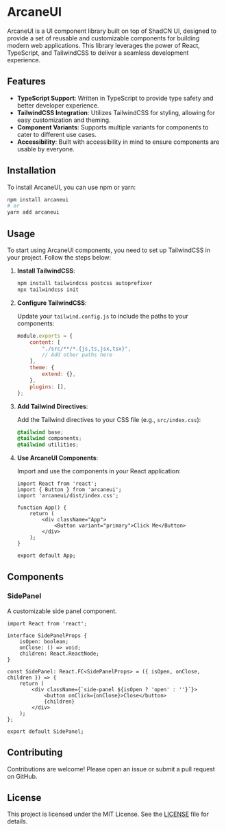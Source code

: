# ArcaneUI

ArcaneUI is a UI component library built on top of ShadCN UI, designed to provide a set of reusable and customizable components for building modern web applications. This library leverages the power of React, TypeScript, and TailwindCSS to deliver a seamless development experience.

## Features

- **TypeScript Support**: Written in TypeScript to provide type safety and better developer experience.
- **TailwindCSS Integration**: Utilizes TailwindCSS for styling, allowing for easy customization and theming.
- **Component Variants**: Supports multiple variants for components to cater to different use cases.
- **Accessibility**: Built with accessibility in mind to ensure components are usable by everyone.

## Installation

To install ArcaneUI, you can use npm or yarn:

```bash
npm install arcaneui
# or
yarn add arcaneui
```

## Usage

To start using ArcaneUI components, you need to set up TailwindCSS in your project. Follow the steps below:

1. **Install TailwindCSS**:

    ```bash
    npm install tailwindcss postcss autoprefixer
    npx tailwindcss init
    ```

2. **Configure TailwindCSS**:

    Update your `tailwind.config.js` to include the paths to your components:

    ```javascript:tailwind.config.js
    module.exports = {
        content: [
            "./src/**/*.{js,ts,jsx,tsx}",
            // Add other paths here
        ],
        theme: {
            extend: {},
        },
        plugins: [],
    };
    ```

3. **Add Tailwind Directives**:

    Add the Tailwind directives to your CSS file (e.g., `src/index.css`):

    ```css:src/index.css
    @tailwind base;
    @tailwind components;
    @tailwind utilities;
    ```

4. **Use ArcaneUI Components**:

    Import and use the components in your React application:

    ```typescript:src/App.tsx
    import React from 'react';
    import { Button } from 'arcaneui';
    import 'arcaneui/dist/index.css';

    function App() {
        return (
            <div className="App">
                <Button variant="primary">Click Me</Button>
            </div>
        );
    }

    export default App;
    ```

## Components

### SidePanel

A customizable side panel component.

```typescript:src/components/SidePanel.tsx
import React from 'react';

interface SidePanelProps {
    isOpen: boolean;
    onClose: () => void;
    children: React.ReactNode;
}

const SidePanel: React.FC<SidePanelProps> = ({ isOpen, onClose, children }) => {
    return (
        <div className={`side-panel ${isOpen ? 'open' : ''}`}>
            <button onClick={onClose}>Close</button>
            {children}
        </div>
    );
};

export default SidePanel;
```



## Contributing

Contributions are welcome! Please open an issue or submit a pull request on GitHub.

## License

This project is licensed under the MIT License. See the [LICENSE](./LICENSE) file for details.
